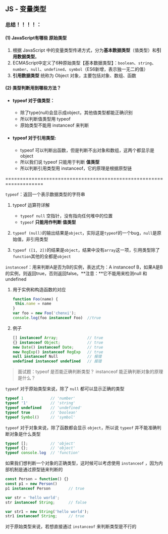 ## JS - 变量类型

### 总结！！！！：

#### (1) JavaScript有哪些 原始类型

1. 根据 JavaScript 中的变量类型传递方式，分为**基本数据类型**（值类型）和**引用数据类型**。
2. ECMAScript中定义了6种原始类型【基本数据类型】：`boolean`、`string`、`number`、`null`、`undefined`、`symbol`（ES6新增，表示独一无二的值）
3. **引用数据类型** 统称为 Object 对象，主要包括对象、数组、函数



#### (2) 类型判断用到哪些方法？

- #### typeof 对于值类型：

  - 除了type(null)会显示成object，其他值类型都能正确识别
  - 所以判断值类型用 typeof
  - 原始类型不能用 instanceof 来判断

- #### typeof 对于引用类型:

  - typeof 可以判断出函数，但是判断不出对象和数组，这两个都显示是 object
  - 所以我们说 typeof 只能用于判断 **值类型**
  - 所以判断引用类型用 instanceof，它的原理是根据原型链



===================================================================



`typeof`：返回一个表示数据类型的字符串

1. typeof 运算符详解
   - `typeof null` 空指针，没有指向任何堆中的位置
   - `typeof` **只能用作判断 值类型**

2. `typeof (null)`的输出结果是`object`，实际这是`typeof`的一个bug，`null`是原始值，非引用类型

3. `typeof ([1, 2])`的结果是`object`，结果中没有`array`这一项，引用类型除了`function`其他的全都是`object`

`instanceof`：用来判断A是否为B的实例，表达式为：A instanceof B，如果A是B的实例，则返回true，否则返回false。**注意：**它不能用来检测null 和 undefined

1. 用于实例和构造函数的对应

   ```javascript
   function Foo(name) {
   	this.name = name
   }
   var foo = new Foo('chenxi');
   console.log(foo instanceof Foo)  //true
   ```

2. 例子

   ```javascript
   [] instanceof Array;             // true
   {} instanceof Object;            // true
   new Date() instanceof Date;      // true
   new RegExp() instanceof RegExp   // true
   null instanceof Null             // 报错
   undefined instanceof undefined   // 报错
   ```

> 面试题：typeof 是否能正确判断类型？ instanceof 能正确判断对象的原理是什么？

`typeof` 对于原始类型来说，除了 `null` 都可以显示正确的类型

```javascript
typeof 1            // 'number'
typeof '1'          // 'string'
typeof undefined    // 'undefined'
typeof true         // 'boolean'
typeof Symbol()     // 'symbol'
```

`typeof` 对于对象来说，除了函数都会显示 `object`，所以说 `typeof` 并不能准确判断对象是什么类型

```javascript
typeof [];          // 'object'
typeof {};          // 'object'
typeof console.log  // 'function'
```

如果我们想判断一个对象的正确类型，这时候可以考虑使用 `instanceof` ，因为内部机制是通过原型链来判断的

```javascript
const Person = function() {}
const p1 = new Person()
p1 instanceof Person        // true

var str = 'hello world';
str instanceof String;      // false

var str1 = new String('hello world'); 
str1 instanceof String;     // true
```

对于原始类型来说，若想直接通过 `instanceof` 来判断类型是不行的

